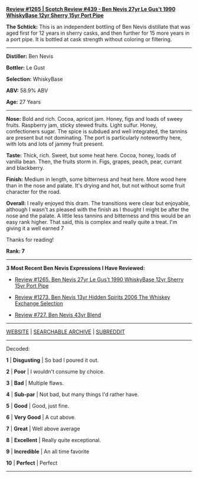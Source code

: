 
[**Review #1265 | Scotch Review #439 - Ben Nevis 27yr Le Gus’t 1990 WhiskyBase 12yr Sherry 15yr Port Pipe**]( https://t8ke.review/review-1265-ben-nevis-27yr-le-gust-1990-whiskybase-12yr-sherry-15yr-port-pipe)

**The Schtick:** This is an independent bottling of Ben Nevis distillate that was aged first for 12 years in sherry casks, and then further for 15 more years in a port pipe. It is bottled at cask strength without coloring or filtering.

-----

**Distiller:** Ben Nevis

**Bottler:** Le Gust

**Selection:** WhiskyBase

**ABV:** 58.9% ABV

**Age:** 27 Years 

-----

**Nose:**  Bold and rich. Cocoa, apricot jam. Honey, figs and loads of sweey fruits. Raspberry jam, sticky stewed fruits. Light sulfur. Honey, confectioners sugar. The spice is subdued and well integrated, the tannins are present but not dominating. The port is particularly noteworthy here, with lots and lots of jammy fruit present.

**Taste:** Thick, rich. Sweet, but some heat here. Cocoa, honey, loads of vanilla bean. Then, the fruits storm in. Figs, grapes, peach, pear, currant and blackberry.

**Finish:** Medium in length, some bitterness and heat here. More wood here than in the nose and palate. It's drying and hot, but not without some fruit character for the road.

**Overall:** I really enjoyed this dram. The transitions were clear but enjoyable, although I wasn't as pleased with the finish as I thought I might be after the nose and the palate. A little less tannins and bitterness and this would be an easy rank higher. That said, this is complex and really quite a treat. I'm giving it a well earned 7

Thanks for reading!

**Rank: 7**

----- 

**3 Most Recent Ben Nevis Expressions I Have Reviewed:** 

- [Review #1265. Ben Nevis 27yr Le Gus’t 1990 WhiskyBase 12yr Sherry 15yr Port Pipe]( https://t8ke.review/review-1265-ben-nevis-27yr-le-gust-1990-whiskybase-12yr-sherry-15yr-port-pipe) 

- [Review #1273. Ben Nevis 13yr Hidden Spirits 2006 The Whiskey Exchange Selection]( https://t8ke.review/review-1273-ben-nevis-13yr-hidden-spirits-2006-the-whiskey-exchange-selection) 

- [Review #727. Ben Nevis 43yr Blend]( https://t8ke.review/review-727-ben-nevis-43-year-rare-old-single-blend/) 

-----

[WEBSITE](https://t8ke.review) | [SEARCHABLE ARCHIVE](https://t8ke.review/review-archive/) | [SUBREDDIT](https://reddit.com/r/t8kereviews)

-----

Decoded:

**1** | **Disgusting** | So bad I poured it out.

**2** | **Poor** | I wouldn't consume by choice.

**3** | **Bad** | Multiple flaws.

**4** | **Sub-par** | Not bad, but many things I'd rather have.

**5** | **Good** | Good, just fine.

**6** | **Very Good** | A cut above.

**7** | **Great** | Well above average

**8** | **Excellent** | Really quite exceptional.

**9** | **Incredible** | An all time favorite

**10** | **Perfect** | Perfect

----

